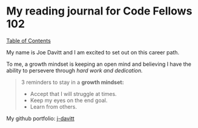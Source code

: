 # My reading journal for Code Fellows 102

[Table of Contents](/reading-notes/ToC.md)


My name is Joe Davitt and I am excited to set out on this career path.

To me, a growth mindset is keeping an open mind and believing I have the ability to persevere through *hard work and dedication.* 

>3 reminders to stay in a **growth mindset:**
>
>- Accept that I will struggle at times.
>- Keep my eyes on the end goal.
>- Learn from others.


My github portfolio: [j-davitt](https://github.com/j-davitt)
